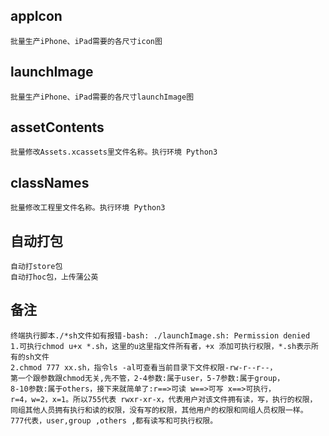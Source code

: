 ## appIcon
    批量生产iPhone、iPad需要的各尺寸icon图
    
## launchImage
    批量生产iPhone、iPad需要的各尺寸launchImage图
    
## assetContents
    批量修改Assets.xcassets里文件名称。执行环境 Python3
    
## classNames
    批量修改工程里文件名称。执行环境 Python3

## 自动打包
    自动打store包
    自动打hoc包，上传蒲公英

## 备注
    终端执行脚本./*sh文件如有报错-bash: ./launchImage.sh: Permission denied
    1.可执行chmod u+x *.sh，这里的u这里指文件所有者，+x 添加可执行权限，*.sh表示所有的sh文件
    2.chmod 777 xx.sh，指令ls -al可查看当前目录下文件权限-rw-r--r--，
    第一个跟参数跟chmod无关,先不管，2-4参数:属于user，5-7参数:属于group，
    8-10参数:属于others，接下来就简单了:r==>可读 w==>可写 x==>可执行，
    r=4，w=2，x=1。所以755代表 rwxr-xr-x，代表用户对该文件拥有读，写，执行的权限，
    同组其他人员拥有执行和读的权限，没有写的权限，其他用户的权限和同组人员权限一样。
    777代表，user,group ,others ,都有读写和可执行权限。
